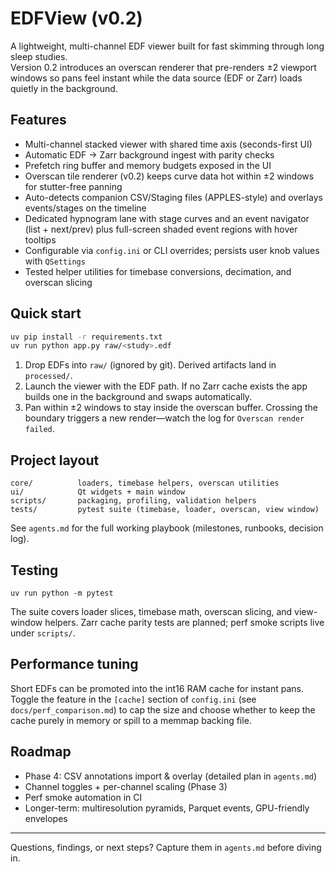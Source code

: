 # EDFView (v0.2)

A lightweight, multi-channel EDF viewer built for fast skimming through long sleep studies.  
Version 0.2 introduces an overscan renderer that pre-renders ±2 viewport windows so pans feel instant while the data source (EDF or Zarr) loads quietly in the background.

## Features

- Multi-channel stacked viewer with shared time axis (seconds-first UI)
- Automatic EDF → Zarr background ingest with parity checks
- Prefetch ring buffer and memory budgets exposed in the UI
- Overscan tile renderer (v0.2) keeps curve data hot within ±2 windows for stutter-free panning
- Auto-detects companion CSV/Staging files (APPLES-style) and overlays events/stages on the timeline
- Dedicated hypnogram lane with stage curves and an event navigator (list + next/prev) plus full-screen shaded event regions with hover tooltips
- Configurable via `config.ini` or CLI overrides; persists user knob values with `QSettings`
- Tested helper utilities for timebase conversions, decimation, and overscan slicing

## Quick start

```bash
uv pip install -r requirements.txt
uv run python app.py raw/<study>.edf
```

1. Drop EDFs into `raw/` (ignored by git). Derived artifacts land in `processed/`.
2. Launch the viewer with the EDF path. If no Zarr cache exists the app builds one in the background and swaps automatically.
3. Pan within ±2 windows to stay inside the overscan buffer. Crossing the boundary triggers a new render—watch the log for `Overscan render failed`.

## Project layout

```
core/          loaders, timebase helpers, overscan utilities
ui/            Qt widgets + main window
scripts/       packaging, profiling, validation helpers
tests/         pytest suite (timebase, loader, overscan, view window)
```

See `agents.md` for the full working playbook (milestones, runbooks, decision log).

## Testing

```
uv run python -m pytest
```

The suite covers loader slices, timebase math, overscan slicing, and view-window helpers. Zarr cache parity tests are planned; perf smoke scripts live under `scripts/`.

## Performance tuning

Short EDFs can be promoted into the int16 RAM cache for instant pans. Toggle the feature in the `[cache]` section of `config.ini` (see `docs/perf_comparison.md`) to cap the size and choose whether to keep the cache purely in memory or spill to a memmap backing file.

## Roadmap

- Phase 4: CSV annotations import & overlay (detailed plan in `agents.md`)
- Channel toggles + per-channel scaling (Phase 3)
- Perf smoke automation in CI
- Longer-term: multiresolution pyramids, Parquet events, GPU-friendly envelopes

---

Questions, findings, or next steps? Capture them in `agents.md` before diving in.
